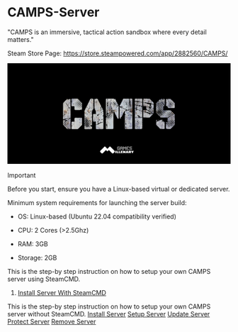# CAMPS-Server
"CAMPS is an immersive, tactical action sandbox where every detail matters."

Steam Store Page: https://store.steampowered.com/app/2882560/CAMPS/

![](https://github.com/MillenaryMan/CAMPS-Server/blob/main/GitBanner.png)

> [!IMPORTANT]
> Before you start, ensure you have a Linux-based virtual or dedicated server.
>
> Minimum system requirements for launching the server build:
> - OS: Linux-based (Ubuntu 22.04 compatibility verified)
>
> - CPU: 2 Cores (>2.5Ghz)
>
> - RAM: 3GB 
>
> - Storage: 2GB

This is the step-by step instruction on how to setup your own CAMPS server using SteamCMD.
1. [Install Server With SteamCMD](https://github.com/MillenaryMan/CAMPS-Server/blob/main/Install%20Server%20With%20SteamCMD.md)



This is the step-by step instruction on how to setup your own CAMPS server without SteamCMD.
[Install Server](https://github.com/MillenaryMan/CAMPS-Server/blob/main/Install%20Server.md)
[Setup Server](https://github.com/MillenaryMan/CAMPS-Server/blob/main/Setup%20Server.md)
[Update Server](https://github.com/MillenaryMan/CAMPS-Server/blob/main/Update%20Server.md)
[Protect Server](https://github.com/MillenaryMan/CAMPS-Server/blob/main/Protect%20Server.md)
[Remove Server](https://github.com/MillenaryMan/CAMPS-Server/blob/main/Remove%20Server.md)

